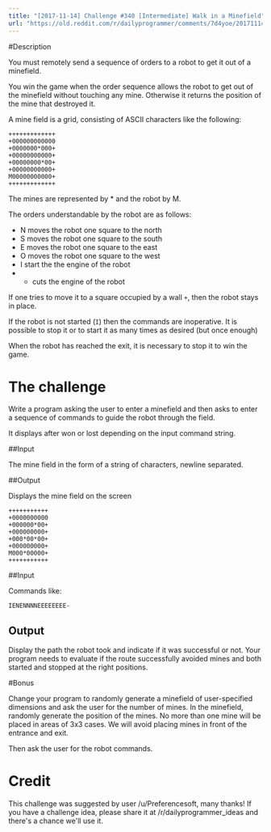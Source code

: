 ```yaml
---
title: "[2017-11-14] Challenge #340 [Intermediate] Walk in a Minefield"
url: "https://old.reddit.com/r/dailyprogrammer/comments/7d4yoe/20171114_challenge_340_intermediate_walk_in_a/"
---
```



#Description

You must remotely send a sequence of orders to a robot to get it out of a minefield.

You win the game when the order sequence allows the robot to get out of the minefield without touching any mine. Otherwise it returns the position of the mine that destroyed it.

A mine field is a grid, consisting of ASCII characters like the following:

    +++++++++++++
    +000000000000
    +0000000*000+
    +00000000000+
    +00000000*00+
    +00000000000+
    M00000000000+
    +++++++++++++

The mines are represented by * and the robot by M.

The orders understandable by the robot are as follows:

* N moves the robot one square to the north
* S moves the robot one square to the south
* E moves the robot one square to the east
* O moves the robot one square to the west
* I start the the engine of the robot
* - cuts the engine of the robot

If one tries to move it to a square occupied by a wall `+`, then the robot stays in place.

If the robot is not started (`I`) then the commands are inoperative.
It is possible to stop it or to start it as many times as desired (but once enough)

When the robot has reached the exit, it is necessary to stop it to win the game.

# The challenge

Write a program asking the user to enter a minefield and then asks to enter a sequence of commands to guide the robot through the field.

It displays after won or lost depending on the input command string.

##Input

The mine field in the form of a string of characters, newline separated. 

##Output

Displays the mine field on the screen


    +++++++++++
    +0000000000
    +000000*00+
    +000000000+
    +000*00*00+
    +000000000+
    M000*00000+
    +++++++++++


##Input 

Commands like:

    IENENNNNEEEEEEEE-

## Output

Display the path the robot took and indicate if it was successful or not. Your program needs to evaluate if the route successfully avoided mines and both started and stopped at the right positions. 

#Bonus

Change your program to randomly generate a minefield of user-specified dimensions and ask the user for the number of mines.
In the minefield, randomly generate the position of the mines. No more than one mine will be placed in areas of 3x3 cases. We will avoid placing mines in front of the entrance and exit. 

Then ask the user for the robot commands. 

# Credit

This challenge was suggested by user /u/Preferencesoft, many thanks! If you have a challenge idea, please share it at /r/dailyprogrammer_ideas  and there's a chance we'll use it. 